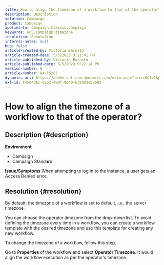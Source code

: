 ```yaml
---
title: How to align the timezone of a workflow to that of the operator?
description: Description
solution: Campaign
product: Campaign
applies-to: Campaign Classic,Campaign
keywords: KCS,Campaign,timezone
resolution: Resolution
internal-notes: null
bug: false
article-created-by: Victoria Barnato
article-created-date: 5/5/2023 9:21:41 PM
article-published-by: Victoria Barnato
article-published-date: 5/5/2023 9:27:14 PM
version-number: 6
article-number: KA-15205
dynamics-url: https://adobe-ent.crm.dynamics.com/main.aspx?forceUCI=1&pagetype=entityrecord&etn=knowledgearticle&id=55fdf5cd-8aeb-ed11-a7c6-6045bd0065f9
exl-id: f45e406c-c952-40df-9d40-b30a83c58602
---
```

# How to align the timezone of a workflow to that of the operator?

## Description {#description}

<b>Environment</b>
- Campaign
- Campaign Standard


<b>Issue/Symptoms</b>
When attempting to log in to the instance, a user gets an Access Denied error.


## Resolution {#resolution}






By default, the timezone of a workflow is set to default, i.e., the server timezone.



You can choose the operator timezone from the drop-down list. To avoid defining the timezone every time in a workflow, you can create a workflow template with the desired timezone and use this template for creating any new workflow.



To change the timezone of a workflow, follow this step.



Go to <b>Properties </b>of the workflow and select <b>Operator Timezone</b>. It would align the workflow execution as per the operator's timezone.
